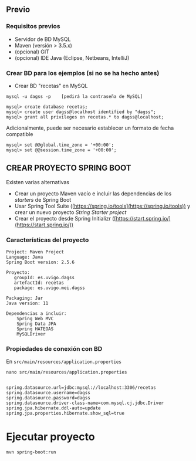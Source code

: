 ## Previo
### Requisitos previos

* Servidor de BD MySQL
* Maven (versión > 3.5.x)
* (opcional) GIT
* (opcional) IDE Java (Eclipse, Netbeans, IntelliJ)

### Crear BD para los ejemplos  (si no se ha hecho antes)

* Crear BD "recetas" en MySQL 

```
mysql -u dagss -p    [pedirá la contraseña de MySQL]

mysql> create database recetas;
mysql> create user dagss@localhost identified by "dagss";
mysql> grant all privileges on recetas.* to dagss@localhost;

```

Adicionalmente, puede ser necesario establecer un formato de fecha compatible
```
mysql> set @@global.time_zone = '+00:00';
mysql> set @@session.time_zone = '+00:00';
```

## CREAR PROYECTO SPRING BOOT
Existen varias alternativas
* Crear un proyecto Maven vacío e incluir las dependencias de los _starters_ de Spring Boot
* Usar Spring Tool Suite ([https://spring.io/tools](https://spring.io/tools)) y crear un nuevo proyecto _String Starter project_
* Crear el proyecto desde Spring Initializr ([https://start.spring.io/](https://start.spring.io/))

### Características del proyecto
```
Project: Maven Project
Language: Java
Spring Boot version: 2.5.6

Proyecto: 
   groupId: es.uvigo.dagss
   artefactId: recetas
   package: es.uvigo.mei.dagss

Packaging: Jar
Java version: 11

Dependencias a incluir:
    Spring Web MVC
    Spring Data JPA
    Spring HATEOAS
    MySQLDriver
```

### Propiedades de conexión con BD

En `src/main/resources/application.properties`

```
nano src/main/resources/application.properties


spring.datasource.url=jdbc:mysql://localhost:3306/recetas
spring.datasource.username=dagss
spring.datasource.password=dagss
spring.datasource.driver-class-name=com.mysql.cj.jdbc.Driver
spring.jpa.hibernate.ddl-auto=update
spring.jpa.properties.hibernate.show_sql=true

```

# Ejecutar proyecto

```
mvn spring-boot:run
```
